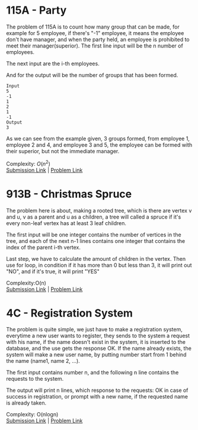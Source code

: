 # 115A - Party

The problem of 115A is to count how many group that can be made, for example for 5 employee, if there's "-1" employee, it means 
the employee don't have manager, and when the party held, an employee is prohibited to meet their manager(superior).
The first line input will be the n number of employees.

The next input are the i-th employees.

And for the output will be the number of groups that has been formed.

```
Input
5
-1
1
2
1
-1
Output
3
```
As we can see from the example given, 3 groups formed, from employee 1, employee 2 and 4, and employee 3 and 5, the employee can be
formed with their superior, but not the immediate manager.

Complexity: *O*(*n*<sup>2</sup>)<br>
[Submission Link](http://codeforces.com/contest/115/submission/43725179) | [Problem Link](http://codeforces.com/contest/115/problem/A)<br>

# 913B - Christmas Spruce
The problem here is about, making a rooted tree, which is there are vertex v and u, v as a parent 
and u as a children, a tree will called a spruce if it's every non-leaf vertex has at least 3 leaf children.

The first input will be one integer contains the number of vertices in the tree, and 
each of the next n-1 lines contains one integer that contains the index of the parent i-th vertex.

Last step, we have to calculate the amount of children in the vertex. Then use for loop, in condition if it has more than
0 but less than 3, it will print out "NO", and if it's true, it will print "YES"

Complexity:O(n)<br>
[Submission Link](http://codeforces.com/contest/913/submission/43790100) | [Problem Link](http://codeforces.com/contest/913/problem/B)

# 4C - Registration System

The problem is quite simple, we just have to make a registration system, everytime a new user wants to register,
they sends to the system a request with his name, if the name doesn't exist in the system, it is inserted to the database, and the use
gets the response OK. If the name already exists, the system will make a new user name, by putting number start from 1 behind the name (name1, name 2, ...).

The first input contains number n, and the following n line contains the requests to the system. 

The output will print n lines, which response to the requests: OK in case of success in registration, 
or prompt with a new name, if the requested name is already taken.

Complexity: O(nlogn)<br>
[Submission Link](http://codeforces.com/contest/4/submission/43733274) | [Problem Link](http://codeforces.com/problemset/problem/4/C)<br>
